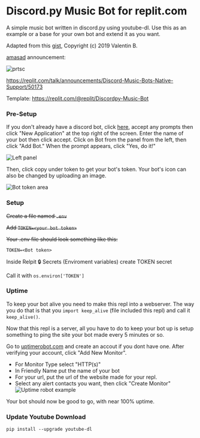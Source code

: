 # Discord.py Music Bot for replit.com

A simple music bot written in discord.py using youtube-dl. Use this as an example or a base for your own bot and extend it as you want. 

Adapted from this [gist](https://gist.github.com/vbe0201/ade9b80f2d3b64643d854938d40a0a2d), Copyright (c) 2019 Valentin B.

[amasad](https://replit.com/@amasad) announcement:

![prtsc](https://i.imgur.com/gB154AZ.png)

https://replit.com/talk/announcements/Discord-Music-Bots-Native-Support/50173

Template: https://replit.com/@replit/Discordpy-Music-Bot

### Pre-Setup

If you don't already have a discord bot, click [here](https://discordapp.com/developers/), accept any prompts then click "New Application" at the top right of the screen.  Enter the name of your bot then click accept.  Click on Bot from the panel from the left, then click "Add Bot."  When the prompt appears, click "Yes, do it!" 

![Left panel](https://i.imgur.com/hECJYWK.png)

Then, click copy under token to get your bot's token. Your bot's icon can also be changed by uploading an image.

![Bot token area](https://i.imgur.com/da0ktMC.png)

### Setup

~~Create a file named `.env`~~

~~Add `TOKEN=<your bot token>`~~

~~Your .env file should look something like this:~~

```
TOKEN=<Bot token>
```

Inside Relpit 🔒 Secrets (Enviroment variables) create TOKEN secret

Call it with `os.environ['TOKEN']`



### Uptime

To keep your bot alive you need to make this repl into a webserver. The way you do that is that you `import keep_alive` (file included this repl) and call it `keep_alive()`.

Now that this repl is a server, all you have to do to keep your bot up is setup something to ping the site your bot made every 5 minutes or so.

Go to [uptimerobot.com](https://uptimerobot.com/) and create an accout if you dont have one.  After verifying your account, click "Add New Monitor".

+ For Monitor Type select "HTTP(s)"
+ In Friendly Name put the name of your bot
+ For your url, put the url of the website made for your repl.
+ Select any alert contacts you want, then click "Create Monitor" 
![Uptime robot example](https://i.imgur.com/Qd9LXEy.png)

Your bot should now be good to go, with near 100% uptime.

### Update Youtube Download

`pip install --upgrade youtube-dl`
